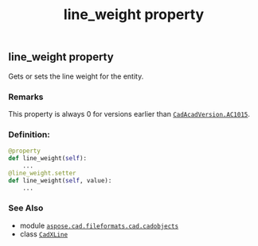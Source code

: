 ﻿---
title: line_weight property
second_title: Aspose.CAD for Python via .NET API References
description: 
type: docs
weight: 320
url: /python-net/aspose.cad.fileformats.cad.cadobjects/cadxline/line_weight/
is_root: false
---

## line_weight property


Gets or sets the line weight for the entity.

### Remarks 


This property is always 0 for versions earlier than [`CadAcadVersion.AC1015`](/cad/python-net/aspose.cad.fileformats.cad.cadconsts/cadacadversion#AC1015).
### Definition:
```python
@property
def line_weight(self):
    ...
@line_weight.setter
def line_weight(self, value):
    ...
```

### See Also
* module [`aspose.cad.fileformats.cad.cadobjects`](../../)
* class [`CadXLine`](/cad/python-net/aspose.cad.fileformats.cad.cadobjects/cadxline)
